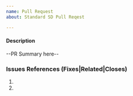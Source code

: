 ```yaml
---
name: Pull Request
about: Standard SD Pull Reqest

---
```


#### Description
--PR Summary here--

### Issues References (Fixes|Related|Closes)
1. 
2. 
